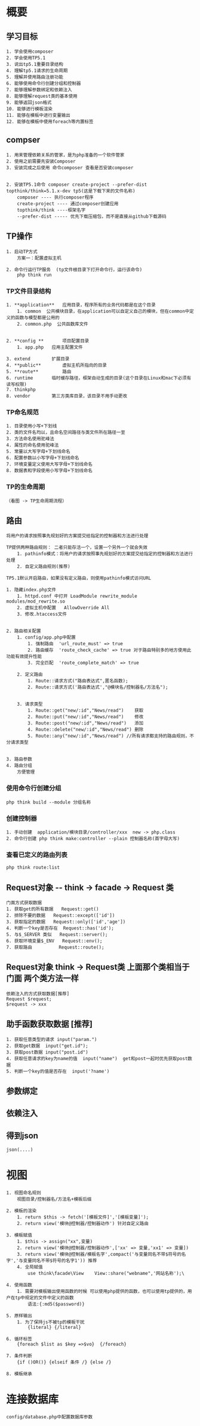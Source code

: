 # 概要
## 学习目标
	1. 学会使用composer
	2. 学会使用TP5.1
	3. 说出tp5.1重要目录结构
	4. 理解tp5.1请求的生命周期
	5. 理解并使用路由注册功能
	6. 能够使用命令行创建分组和控制器
	7. 能够理解参数绑定和依赖注入
	8. 能够理解request类的基本使用
	9. 能够返回json格式
	10. 能够进行模板渲染
	11. 能够在模板中进行变量输出
	12. 能够在模板中使用foreach等内置标签

## compser
	1. 用来管理依赖关系的管家，是为php准备的一个软件管家
	2. 使用之前需要先安装Composer
	3. 安装完成之后使用 命令composer 查看是否安装composer
	
	
	2. 安装TP5.1命令 composer create-project --prefer-dist topthink/think=5.1.x-dev tp5(这是下载下来的文件名称)
		composer ---- 执行composer程序
		create-project ---- 通过composer创建应用
		topthink/think ----框架名字
		--prefer-dist ----- 优先下载压缩包，而不是直接从github下载源码

## TP操作
	1. 启动TP方式
		方案一：配置虚拟主机

	2. 命令行运行TP服务  (tp文件根目录下打开命令行，运行该命令)
		php think run 

### TP文件目录结构
	1. **application**   应用目录，程序所有的业务代码都是在这个目录
		1. common  公共模块目录，在application可以自定义自己的模块，但在common中定义的函数与模型都是公用的
		2. common.php  公共函数库文件
		
	
	2. **config **       项目配置目录
		1. app.php   应用主配置文件
		
	3. extend        扩展目录
	4. **public**        虚拟主机所指向的目录 		 
	5. **route**         路由 
	6. runtime       临时缓存路径，框架自动生成的目录(这个目录在Linux和mac下必须有读写权限)
	7. thinkphp
	8. vendor        第三方类库目录，该目录不用手动更改
	
### TP命名规范
	1. 目录使用小写+下划线
	2. 类的文件名均以，且命名空间路径与类文件所在路径一至
	3. 方法命名使用驼峰法
	4. 属性的命名使用驼峰法
	5. 常量以大写字母+下划线命名
	6. 配置参数以小写字母+下划线命名
	7. 环境变量定义使用大写字母+下划线命名
	8. 数据表和字段使用小写字母+下划线命名
		
### TP的生命周期
	（看图 -> TP生命周期流程）

## 路由
	将用户的请求按照事先规划好的方案提交给指定的控制器和方法进行处理
	
	TP提供两种路由规则： 二者只能存活一个，设置一个另外一个就会失效
		1. pathinfo模式：将用户的请求按照事先规划好的方案提交给指定的控制器和方法进行处理
		2. 自定义路由规则(推荐)
	
	TP5.1默认开启路由，如果没有定义路由，则使用pathinfo模式访问URL

	1. 隐藏index.php文件
		1. httpd.conf 中打开 LoadModule rewrite_module modules/mod_rewrite.so
		2. 虚拟主机中配置   AllowOverride All
		3. 修改.htaccess文件
		

	2. 路由相关配置
		1. config/app.php中配置 
			1. 强制路由  'url_route_must' => true
			2. 路由缓存  'route_check_cache' => true 对于路由特别多的地方使用此功能有效提升性能
			3. 完全匹配  'route_complete_match' => true 
		
		2. 定义路由
			1. Route::请求方式("路由表达式",匿名函数);
			2. Route::请求方式('路由表达式',"@模块名/控制器名/方法名"); 


		3. 请求类型
			1. Route::get("new/:id","News/read")    获取
			2. Route::put("new/:id","News/read")    修改
			3. Route::post("new/:id","News/read")   添加
			4. Route::delete("new/:id","News/read") 删除
			5. Route::any("new/:id","News/read") //所有请求都支持的路由规则，不分请求类型
			

	3. 路由参数
	4. 路由分组
		方便管理

### 使用命令行创建分组
	php think build --module 分组名称

### 创建控制器
	1. 手动创建  application/模块目录/controller/xxx  new -> php.class
	2. 命令行创建 php think make:controller --plain 控制器名称(首字母大写)

### 查看已定义的路由列表
	php think route:list

## Request对象 -- think -> facade -> Request 类 
	门面方式获取数据
	1. 获取get的所有数据   Request::get()
	2. 排除不要的数据   Request::except(['id']) 
	3. 获取指定的数据   Request::only(['id','age'])
	4. 判断一个key是否存在  Request::has('id');
	5. 与$_SERVER 类似   Request::server();
	6. 获取环境变量$_ENV   Request::env();
	7. 获取路由          Request::route();


## Request对象  think -> Request类  上面那个类相当于门面  两个类方法一样
	依赖注入的方式获取数据[推荐]
	Request $request;
	$request -> xxx

## 助手函数获取数据 [推荐]
	1. 获取任意类型的请求 input("param.")
	2. 获取get数据  input("get.id");
	3. 获取post数据 input("post.id")
	4. 获取任意请求的key为name的值  input("name")  get和post一起时优先获取post数据
	5. 判断一个key的值是否存在  input('?name')

## 参数绑定
## 依赖注入

## 得到json
	json(....) 

# 视图
	1. 视图命名规则
		视图目录/控制器名/方法名+模板后缀

	2. 模板的渲染
		1. return $this -> fetch('[模板文件]','[模板变量]');
		2. return view('模块@控制器/控制器动作') 针对自定义路由

	3. 模板赋值
		1. $this -> assign("xx",变量) 
		2. return view('模块@控制器/控制器动作',['xx' => 变量,'xx1' => 变量])
		3. return view('模块@控制器/模板名字',compact('与变量同名不带$符号的名字','与变量同名不带$符号的名字1')) 推荐
		4. 全局赋值	
			use think\facade\View    View::share("webname",'网站名称');\

	4. 使用函数
		1. 需要对模板输出使用函数的时候 可以使用php提供的函数，也可以使用tp提供的，用户在tp中规定的文件中定义的函数
			语法:{:md5($password)}

	5. 原样输出
		1. 为了保持js不被tp的模板干扰  
			{literal} {/literal}

	6. 循环标签
		{foreach $list as $key =>$vo}  {/foreach}

	7. 条件判断
		{if ()OR()} {elseif 条件 /} {else /}

	8. 模板继承


# 连接数据库
	config/database.php中配置数据库参数
		
	
	
	
		
		 